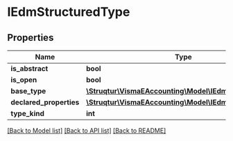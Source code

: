 # IEdmStructuredType

## Properties
Name | Type | Description | Notes
------------ | ------------- | ------------- | -------------
**is_abstract** | **bool** |  | [optional] 
**is_open** | **bool** |  | [optional] 
**base_type** | [**\Struqtur\VismaEAccounting\Model\IEdmStructuredType**](IEdmStructuredType.md) |  | [optional] 
**declared_properties** | [**\Struqtur\VismaEAccounting\Model\IEdmProperty[]**](IEdmProperty.md) |  | [optional] 
**type_kind** | **int** |  | [optional] 

[[Back to Model list]](../README.md#documentation-for-models) [[Back to API list]](../README.md#documentation-for-api-endpoints) [[Back to README]](../README.md)


